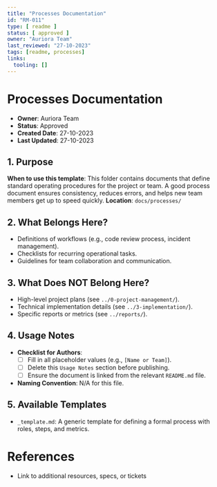 ```yaml
---
title: "Processes Documentation"
id: "RM-011"
type: [ readme ]
status: [ approved ]
owner: "Auriora Team"
last_reviewed: "27-10-2023"
tags: [readme, processes]
links:
  tooling: []
---
```


# Processes Documentation

- **Owner**: Auriora Team
- **Status**: Approved
- **Created Date**: 27-10-2023
- **Last Updated**: 27-10-2023

## 1. Purpose

**When to use this template**: This folder contains documents that define standard operating procedures for the project or team. A good process document ensures consistency, reduces errors, and helps new team members get up to speed quickly.
**Location**: `docs/processes/`

## 2. What Belongs Here?

- Definitions of workflows (e.g., code review process, incident management).
- Checklists for recurring operational tasks.
- Guidelines for team collaboration and communication.

## 3. What Does NOT Belong Here?

- High-level project plans (see `../0-project-management/`).
- Technical implementation details (see `../3-implementation/`).
- Specific reports or metrics (see `../reports/`).

## 4. Usage Notes

- **Checklist for Authors**:
  - [ ] Fill in all placeholder values (e.g., `[Name or Team]`).
  - [ ] Delete this `Usage Notes` section before publishing.
  - [ ] Ensure the document is linked from the relevant `README.md` file.

- **Naming Convention**: N/A for this file.

## 5. Available Templates

- `_template.md`: A generic template for defining a formal process with roles, steps, and metrics.

# References

- Link to additional resources, specs, or tickets
